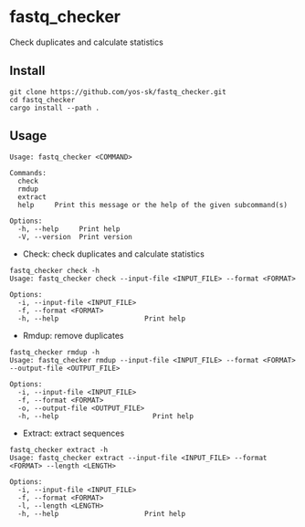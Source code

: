# fastq_checker
Check duplicates and calculate statistics

## Install

```
git clone https://github.com/yos-sk/fastq_checker.git
cd fastq_checker
cargo install --path . 
```

## Usage

```
Usage: fastq_checker <COMMAND>

Commands:
  check
  rmdup
  extract
  help     Print this message or the help of the given subcommand(s)

Options:
  -h, --help     Print help
  -V, --version  Print version
```

- Check: check duplicates and calculate statistics
```
fastq_checker check -h
Usage: fastq_checker check --input-file <INPUT_FILE> --format <FORMAT>

Options:
  -i, --input-file <INPUT_FILE>
  -f, --format <FORMAT>
  -h, --help                     Print help
```

- Rmdup: remove duplicates
```
fastq_checker rmdup -h
Usage: fastq_checker rmdup --input-file <INPUT_FILE> --format <FORMAT> --output-file <OUTPUT_FILE>

Options:
  -i, --input-file <INPUT_FILE>
  -f, --format <FORMAT>
  -o, --output-file <OUTPUT_FILE>
  -h, --help                       Print help
```

- Extract: extract sequences
```
fastq_checker extract -h
Usage: fastq_checker extract --input-file <INPUT_FILE> --format <FORMAT> --length <LENGTH>

Options:
  -i, --input-file <INPUT_FILE>
  -f, --format <FORMAT>
  -l, --length <LENGTH>
  -h, --help                     Print help
```
